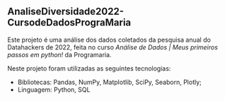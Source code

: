 ## AnaliseDiversidade2022-CursodeDadosPrograMaria

Este projeto é uma análise dos dados coletados da pesquisa anual do Datahackers de 2022, feita no curso *Análise de Dados | Meus primeiros passos em python!* da Programaria.

Neste projeto foram utilizadas as seguintes tecnologias:
- Bibliotecas: Pandas, NumPy, Matplotlib, SciPy, Seaborn, Plotly;
- Linguagem: Python, SQL

